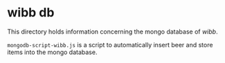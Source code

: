 # wibb db

This directory holds information concerning the mongo database of *wibb*.

`mongodb-script-wibb.js` is a script to automatically insert beer and store items into the mongo database.